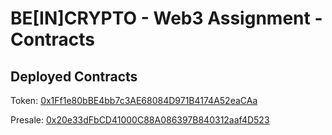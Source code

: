 # BE[IN]CRYPTO - Web3 Assignment - Contracts

## Deployed Contracts

Token: [0x1Ff1e80bBE4bb7c3AE68084D971B4174A52eaCAa](https://mumbai.polygonscan.com/address/0x1Ff1e80bBE4bb7c3AE68084D971B4174A52eaCAa)

Presale: [0x20e33dFbCD41000C88A086397B840312aaf4D523](https://mumbai.polygonscan.com/address/0x20e33dFbCD41000C88A086397B840312aaf4D523)
